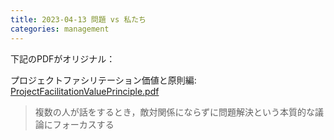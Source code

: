 ```yaml
---
title: 2023-04-13 問題 vs 私たち
categories: management
---
```


<script defer class="speakerdeck-embed" data-slide="9" data-id="3a435b8496ca43658aacfbb4d0ab8588" data-ratio="1.77777777777778" src="//speakerdeck.com/assets/embed.js"></script>

下記のPDFがオリジナル：

プロジェクトファシリテーション価値と原則編: [ProjectFacilitationValuePrinciple.pdf](http://objectclub.jp/download/files/pf/ProjectFacilitationValuePrinciple.pdf)

> 複数の人が話をするとき，敵対関係にならずに問題解決という本質的な議論にフォーカスする
